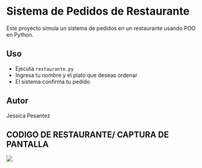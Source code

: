 # Sistema de Pedidos de Restaurante

Este proyecto simula un sistema de pedidos en un restaurante usando POO en Python.

## Uso

- Ejecuta `restaurante.py`
- Ingresa tu nombre y el plato que deseas ordenar
- El sistema confirma tu pedido

## Autor

Jessica   Pesantez

## CODIGO DE RESTAURANTE/ CAPTURA DE PANTALLA

![](C:\Users\USUARIO\PycharmProjects\2A-POO\restaurante.py.png)
